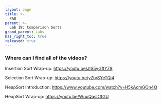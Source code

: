 ```yaml
---
layout: page
title: >-
  FAQ
parent: >-
  Lab 19: Comparison Sorts
grand_parent: Labs
has_right_toc: true
released: true
---
```



### Where can I find all of the videos?

Insertion Sort Wrap-up: https://youtu.be/JtS5yGftYZ8


Selection Sort Wrap-up: https://youtu.be/yZtvSYeTQi4


HeapSort Introduction: https://www.youtube.com/watch?v=H5kAcmGOn4Q


HeapSort Wrap-up: https://youtu.be/WuuQqsDftGU

